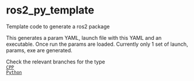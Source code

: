 # ros2_py_template

Template code to generate a ros2 package

This generates a param YAML, launch file with this YAML and an executable. Once run the params are loaded. Currently only 1 set of launch, params, exe are generated.

Check the relevant branches for the type <br>
[`CPP`](https://github.com/christoaluckal/ros2_template_gen/tree/cpp) <br>
[`Python`](https://github.com/christoaluckal/ros2_template_gen/tree/python)
